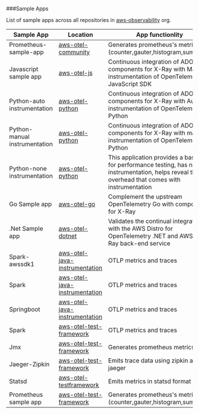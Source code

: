 ###Sample Apps

List of sample apps across all repositories in [aws-observability](https://github.com/aws-observability) org.

|Sample App                   |Location                                                                                                                                    |App functionlity                                                                                               |Language  |
|-----------------------------|--------------------------------------------------------------------------------------------------------------------------------------------|---------------------------------------------------------------------------------------------------------------|----------|
|Prometheus-sample-app        |[aws-otel-community](https://github.com/aws-observability/aws-otel-community/tree/master/sample-apps/prometheus-sample-app)                 |Generates prometheus's metrics (counter,gauter,histogram,summary)                                              |Go        |  
|Javascript sample app        |[aws-otel-js](https://github.com/aws-observability/aws-otel-js/tree/main/sample-apps)                                                       |Continuous integration of ADOT components for X-Ray with Manual instrumentation of OpenTelemetry JavaScript SDK|JavaScript|
|Python-auto instrumentation  |[aws-otel-python](https://github.com/aws-observability/aws-otel-python/tree/main/integration-test-apps/auto-instrumentation/flask)          |Continuous integration of ADOT components for X-Ray with Auto instrumentation of OpenTelemetry Python          |Python    |
|Python-manual instrumentation|[aws-otel-python](https://github.com/aws-observability/aws-otel-python/tree/main/integration-test-apps/manual-instrumentation/flask)        |Continuous integration of ADOT components for X-Ray with manual instrumentation of OpenTelemetry Python        |Python    |
|Python-none instrumentation  |[aws-otel-python](https://github.com/aws-observability/aws-otel-python/tree/main/integration-test-apps/none-instrumentation/flask)          |This application provides a baseline for performance testing, has no instrumentation, helps reveal the overhead that comes with instrumentation |Python|
|Go Sample app                |[aws-otel-go](https://github.com/aws-observability/aws-otel-python/tree/main/integration-test-apps/none-instrumentation/flask)              |Complement the upstream OpenTelemetry Go with components for X-Ray                                             |Go        |
|.Net Sample app              |[aws-otel-dotnet](https://github.com/aws-observability/aws-otel-dotnet/tree/main/integration-test-app)                                      |Validates the continual integration with the AWS Distro for OpenTelemetry .NET and AWS X-Ray back-end service  |.Net      |
|Spark-awssdk1                |[aws-otel-java-instrumentation](https://github.com/aws-observability/aws-otel-java-instrumentation/tree/main/sample-apps/spark-awssdkv1)    |OTLP metrics and traces                                                                                        |Java      |
|Spark                        |[aws-otel-java-instrumentation](https://github.com/aws-observability/aws-otel-java-instrumentation/tree/main/sample-apps/spark)             |OTLP metrics and traces                                                                                        |Java      |
|Springboot                   |[aws-otel-java-instrumentation](https://github.com/aws-observability/aws-otel-java-instrumentation/tree/main/sample-apps/springboot)        |OTLP metrics and traces                                                                                        |Java      |
|Spark                        |[aws-otel-test-framework](https://github.com/aws-observability/aws-otel-test-framework/tree/terraform/sample-apps/spark)                    |OTLP metrics and traces                                                                                        |Java      |
|Jmx                          |[aws-otel-test-framework](https://github.com/aws-observability/aws-otel-test-framework/tree/terraform/sample-apps/jmx)                      |Generates prometheus metrics                                                                                   |Java      |
|Jaeger-Zipkin                |[aws-otel-test-framework](https://github.com/aws-observability/aws-otel-test-framework/tree/terraform/sample-apps/jaeger-zipkin-sample-app) |Emits trace data using zipkin and jaeger                                                                       |Java      |
|Statsd                       |[aws-otel-testframework](https://github.com/aws-observability/aws-otel-test-framework/tree/terraform/sample-apps/statsd)                    |Emits metrics in statsd format                                                                                 |Python    |
|Prometheus sample app        |[aws-otel-test-framework](https://github.com/aws-observability/aws-otel-test-framework/tree/terraform/sample-apps/prometheus)               |Generates prometheus's metrics (counter,gauter,histogram,summary)                                              |Go        |
